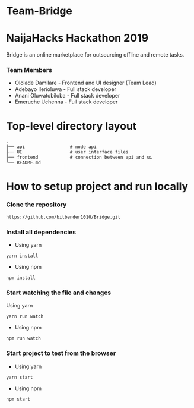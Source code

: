 # Team-Bridge
# NaijaHacks Hackathon 2019
Bridge is an online marketplace for outsourcing offline and remote tasks.

### Team Members
* Ololade Damilare - Frontend and UI designer (Team Lead)
* Adebayo Ilerioluwa - Full stack developer
* Anani Oluwatobiloba - Full stack developer
* Emeruche Uchenna - Full stack developer



# Top-level directory layout

    .
    ├── api                 # node api
    ├── UI                  # user interface files
    ├── frontend            # connection between api and ui
    └── README.md 


# How to setup project and run locally

### Clone the repository

`https://github.com/bitbender1010/Bridge.git`

### Install all dependencies

* Using yarn

`yarn install`

* Using npm

`npm install`

### Start watching the file and changes

Using yarn


`yarn run watch`

* Using npm


`npm run watch`


### Start project to test from the browser

* Using yarn


`yarn start`

* Using npm


`npm start`